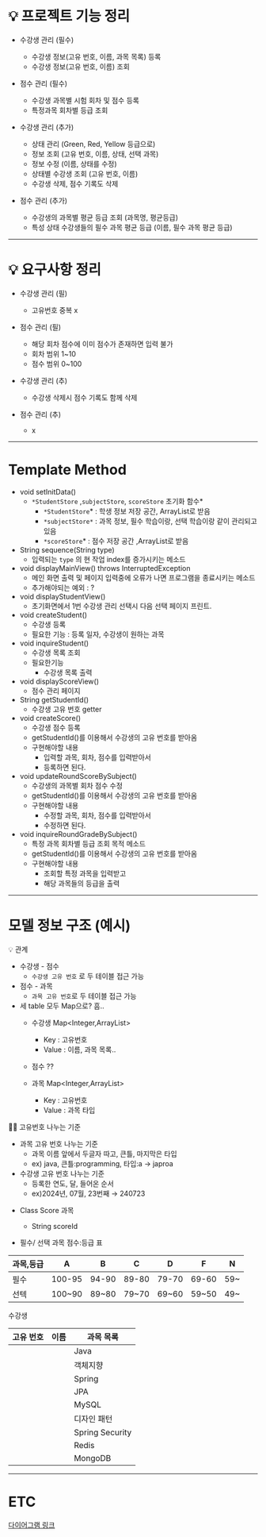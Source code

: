 # 💡 프로젝트 기능 정리

- 수강생 관리 (필수)
    - 수강생 정보(고유 번호, 이름, 과목 목록) 등록
    - 수강생 정보(고유 번호, 이름) 조회
- 점수 관리 (필수)
    - 수강생 과목별 시험 회차 및 점수 등록
    - 특정과목 회차별 등급 조회

- 수강생 관리 (추가)
    - 상태 관리 (Green, Red, Yellow 등급으로)
    - 정보 조회 (고유 번호, 이름, 상태, 선택 과목)
    - 정보 수정 (이름, 상태를 수정)
    - 상태별 수강생 조회 (고유 번호, 이름)
    - 수강생 삭제, 점수 기록도 삭제
- 점수 관리 (추가)
    - 수강생의 과목별 평균 등급 조회 (과목명, 평균등급)
    - 특성 상태 수강생들의 필수 과목 평균 등급 (이름, 필수 과목 평균 등급)

---
# 💡 요구사항 정리

- 수강생 관리 (필)
    - 고유번호 중복 x
- 점수 관리 (필)
    - 해당 회차 점수에 이미 점수가 존재하면 입력 불가
    - 회차 범위 1~10
    - 점수 범위 0~100



- 수강생 관리 (추)
    - 수강생 삭제시 점수 기록도 함께 삭제
- 점수 관리 (추)
    - x


---

# Template Method

- void setInitData()
    - `*StudentStore` ,`subjectStore`, `scoreStore`  초기화 함수*
        - `*StudentStore`* : 학생 정보 저장 공간, ArrayList로 받음
        - `*subjectStore*` : 과목 정보, 필수 학습이랑, 선택 학습이랑 같이 관리되고있음
        - `*scoreStore`*  : 점수 저장 공간 ,ArrayList로 받음
- String sequence(String type)
    - 입력되는 `type` 의 현 작업 index를 증가시키는 메소드
- void displayMainView() throws InterruptedException
    - 메인 화면 출력 및 페이지 입력중에 오류가 나면 프로그램을 종료시키는 메소드
    - 추가해야되는 예외 : ?
- void displayStudentView()
    - 초기화면에서 1번 수강생 관리 선택시 다음 선택 페이지 프린트.
- void createStudent()
    - 수강생 등록
    - 필요한 기능 : 등록 일자, 수강생이 원하는 과목
- void inquireStudent()
    - 수강생 목록 조회
    - 필요한기능
        - 수강생 목록 출력
- void displayScoreView()
    - 점수 관리 페이지
- String getStudentId()
    - 수강생 고유 번호 getter
- void createScore()
    - 수강생 점수 등록
    - getStudentId()를 이용해서 수강생의 고유 번호를 받아옴
    - 구현해야할 내용
        - 입력할 과목, 회차, 점수를 입력받아서
        - 등록하면 된다.
- void updateRoundScoreBySubject()
    - 수강생의 과목별 회차 점수 수정
    - getStudentId()를 이용해서 수강생의 고유 번호를 받아옴
    - 구현해야할 내용
        - 수정할 과목, 회차, 점수를 입력받아서
        - 수정하면 된다.
- void inquireRoundGradeBySubject()
    - 특정 과목 회차별 등급 조회 목적 메소드
    - getStudentId()를 이용해서 수강생의 고유 번호를 받아옴
    - 구현해야할 내용
        - 조회할 특정 과목을 입력받고
        - 해당 과목들의 등급을 출력

---

# 모델 정보 구조 (예시)


<aside>
💡 관계

- 수강생 - 점수
    - `수강생 고유 번호` 로 두 테이블 접근 가능
- 점수 - 과목
    - `과목 고유 번호`로 두 테이블 접근 가능
- 세 table 모두 Map으로? 흠..
    - 수강생
      Map<Integer,ArrayList<String>>
        - Key : 고유번호
        - Value : 이름, 과목 목록..
    - 점수
      ??

    - 과목
      Map<Integer,ArrayList<String>>
        - Key : 고유번호
        - Value : 과목 타입
</aside>

<aside>
🙏🏻 고유번호 나누는 기준

- 과목 고유 번호 나누는 기준
    - 과목 이름 앞에서 두글자 따고, 큰틀, 마지막은 타입
    - ex) java, 큰틀:programming, 타입:a → japroa
- 수강생 고유 번호 나누는 기준
    - 등록한 연도, 달, 들어온 순서
    - ex)2024년, 07월, 23번째 → 240723
</aside>

- Class Score 과목
    - String scoreId

- 필수/ 선택 과목 점수:등급 표

| 과목,등급 | A | B | C | D | F | N |
| --- | --- | --- | --- | --- | --- | --- |
| 필수 | 100-95 | 94-90 | 89-80 | 79-70 | 69-60 | 59~ |
| 선텍 | 100~90 | 89~80 | 79~70 | 69~60 | 59~50 | 49~ |

수강생

| 고유 번호 | 이름 | 과목 목록 |
| --- | --- | --- |
|  |  | Java |
|  |  | 객체지향 |
|  |  | Spring |
|  |  | JPA |
|  |  | MySQL |
|  |  | 디자인 패턴 |
|  |  | Spring Security |
|  |  | Redis |
|  |  | MongoDB |

---
# ETC

[다이어그램 링크](https://drive.google.com/file/d/1E_w3Wfiswu1zd-VvQwfa93AKxKGgSiWM/view?usp=sharing)